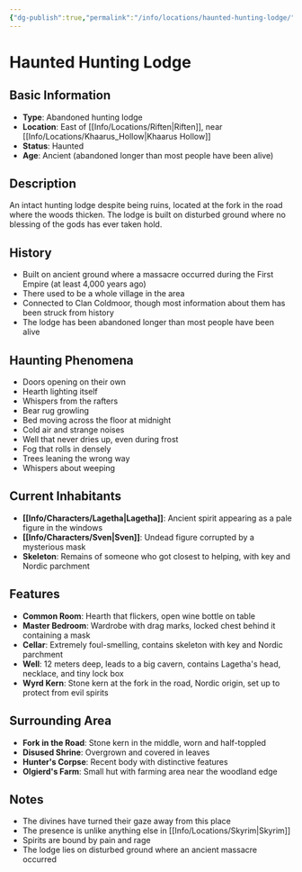 ```yaml
---
{"dg-publish":true,"permalink":"/info/locations/haunted-hunting-lodge/"}
---
```


# Haunted Hunting Lodge

## Basic Information
- **Type**: Abandoned hunting lodge
- **Location**: East of [[Info/Locations/Riften\|Riften]], near [[Info/Locations/Khaarus_Hollow\|Khaarus Hollow]]
- **Status**: Haunted
- **Age**: Ancient (abandoned longer than most people have been alive)

## Description
An intact hunting lodge despite being ruins, located at the fork in the road where the woods thicken. The lodge is built on disturbed ground where no blessing of the gods has ever taken hold.

## History
- Built on ancient ground where a massacre occurred during the First Empire (at least 4,000 years ago)
- There used to be a whole village in the area
- Connected to Clan Coldmoor, though most information about them has been struck from history
- The lodge has been abandoned longer than most people have been alive

## Haunting Phenomena
- Doors opening on their own
- Hearth lighting itself
- Whispers from the rafters
- Bear rug growling
- Bed moving across the floor at midnight
- Cold air and strange noises
- Well that never dries up, even during frost
- Fog that rolls in densely
- Trees leaning the wrong way
- Whispers about weeping

## Current Inhabitants
- **[[Info/Characters/Lagetha\|Lagetha]]**: Ancient spirit appearing as a pale figure in the windows
- **[[Info/Characters/Sven\|Sven]]**: Undead figure corrupted by a mysterious mask
- **Skeleton**: Remains of someone who got closest to helping, with key and Nordic parchment

## Features
- **Common Room**: Hearth that flickers, open wine bottle on table
- **Master Bedroom**: Wardrobe with drag marks, locked chest behind it containing a mask
- **Cellar**: Extremely foul-smelling, contains skeleton with key and Nordic parchment
- **Well**: 12 meters deep, leads to a big cavern, contains Lagetha's head, necklace, and tiny lock box
- **Wyrd Kern**: Stone kern at the fork in the road, Nordic origin, set up to protect from evil spirits

## Surrounding Area
- **Fork in the Road**: Stone kern in the middle, worn and half-toppled
- **Disused Shrine**: Overgrown and covered in leaves
- **Hunter's Corpse**: Recent body with distinctive features
- **Olgierd's Farm**: Small hut with farming area near the woodland edge

## Notes
- The divines have turned their gaze away from this place
- The presence is unlike anything else in [[Info/Locations/Skyrim\|Skyrim]]
- Spirits are bound by pain and rage
- The lodge lies on disturbed ground where an ancient massacre occurred 